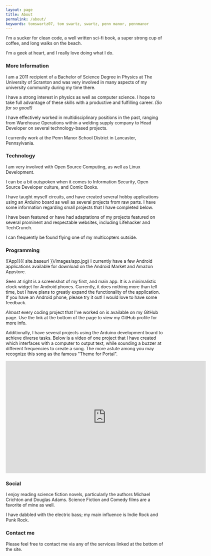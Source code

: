 ```yaml
---
layout: page
title: About
permalink: /about/
keywords: tomswartz07, tom swartz, swartz, penn manor, pennmanor
---
```


I'm a sucker for clean code, a well written sci-fi book, a super strong cup of coffee, and long walks on the beach.

I'm a geek at heart, and I really love doing what I do.


### More Information

I am a 2011 recipient of a Bachelor of Science Degree in Physics at The University of Scranton and was very involved in many aspects of my university community during my time there.

I have a strong interest in physics as well as computer science.
I hope to take full advantage of these skills with a productive and fulfilling career.
*(So far so good!)*

I have effectively worked in multidisciplinary positions in the past, ranging from Warehouse Operations within a welding supply company to Head Developer on several technology-based projects.

I currently work at the Penn Manor School District in Lancaster, Pennsylvania.

### Technology
I am very involved with Open Source Computing, as well as Linux Development.

I can be a bit outspoken when it comes to Information Security, Open Source Developer culture, and Comic Books. 

I have taught myself circuits, and have created several hobby applications using an Arduino board as well as several projects from raw parts. I have some information regarding small projects that I have completed below.

I have been featured or have had adaptations of my projects featured on several prominent and respectable websites, including Lifehacker and TechCrunch.

I can frequently be found flying one of my multicopters outside.

### Programming

![App]({{ site.baseurl }}/images/app.jpg)
I currently have a few Android applications available for download on the Android Market and Amazon Appstore. 

Seen at right is a screenshot of my first, and main app. It is a minimalistic clock widget for Android phones. 
Currently, it does nothing more than tell time, but I have plans to greatly expand the functionality of the application.
If you have an Android phone, please try it out! I would love to have some feedback.

*Almost* every coding project that I've worked on is available on my GitHub page. Use the link at the bottom of the page to view my GitHub profile for more info.


Additionally, I have several projects using the Arduino development board to achieve diverse tasks. Below is a video of one project that I have created which interfaces with a computer to output text, while sounding a buzzer at different frequencies to create a song. The more astute among you may recognize this song as the famous "Theme for Portal".

<iframe width="640" height="360" src="https://www.youtube.com/embed/d88rKca6YFI?feature=player_embedded" frameborder="0" allowfullscreen></iframe>

### Social
I enjoy reading science fiction novels, particularly the authors Michael Crichton and Douglas Adams. Science Fiction and Comedy films are a favorite of mine as well.

I have dabbled with the electric bass; my main influence is Indie Rock and Punk Rock.

### Contact me

Please feel free to contact me via any of the services linked at the bottom of the site.
